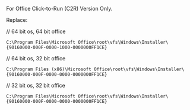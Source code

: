 For Office Click-to-Run (C2R) Version Only.

Replace:

// 64 bit os, 64 bit office
````
C:\Program Files\Microsoft Office\root\vfs\Windows\Installer\{90160000-000F-0000-1000-0000000FF1CE}
````
// 64 bit os, 32 bit office
````
C:\Program Files (x86)\Microsoft Office\root\vfs\Windows\Installer\{90160000-000F-0000-0000-0000000FF1CE}
````
// 32 bit os, 32 bit office
````
C:\Program Files\Microsoft Office\root\vfs\Windows\Installer\{90160000-000F-0000-0000-0000000FF1CE}
````
